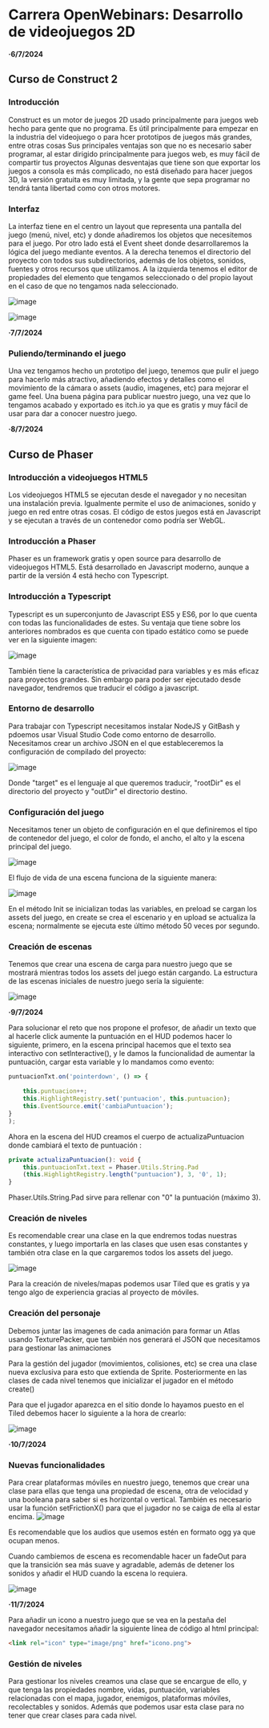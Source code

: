 # Carrera OpenWebinars: Desarrollo de videojuegos 2D

__·6/7/2024__

## Curso de Construct 2

### Introducción

Construct es un motor de juegos 2D usado principalmente para juegos web hecho para gente que no programa.
Es útil principalmente para empezar en la industria del videojuego o para hcer prototipos de juegos más grandes, entre otras cosas
Sus principales ventajas son que no es necesario saber programar, al estar dirigido principalmente para juegos web, es muy fácil de compartir tus proyectos
Algunas desventajas que tiene son que exportar los juegos a consola es más complicado, no está diseñado para hacer juegos 3D, la versión gratuita es muy limitada, y la gente que sepa programar no tendrá tanta libertad como con otros motores.

### Interfaz

La interfaz tiene en el centro un layout que representa una pantalla del juego (menú, nivel, etc) y donde añadiremos los objetos que necesitemos para el juego. Por otro lado está el Event sheet donde desarrollaremos la lógica del juego mediante eventos. A la derecha tenemos el directorio del proyecto con todos sus subdirectorios, además de los objetos, sonidos, fuentes y otros recursos que utilizamos. A la izquierda tenemos el editor de propiedades del elemento que tengamos seleccionado o del propio layout en el caso de que no tengamos nada seleccionado.

![image](https://github.com/Alex87777777/Carrera-OpenWebinars/assets/160547234/2c79c1a8-7413-4ea7-a375-c85cdc495c68)

![image](https://github.com/Alex87777777/Carrera-OpenWebinars/assets/160547234/7b823ea6-d71c-45ea-a068-a3ba9a083f47)


__·7/7/2024__

### Puliendo/terminando el juego

Una vez tengamos hecho un prototipo del juego, tenemos que pulir el juego para hacerlo más atractivo, añadiendo efectos y detalles como el movimiento de la cámara o assets (audio, imagenes, etc) para mejorar el game feel.
Una buena página para publicar nuestro juego, una vez que lo tengamos acabado y exportado es itch.io ya que es gratis y muy fácil de usar para dar a conocer nuestro juego.

__·8/7/2024__

## Curso de Phaser

### Introducción a videojuegos HTML5

Los videojuegos HTML5 se ejecutan desde el navegador y no necesitan una instalación previa. Igualmente permite el uso de animaciones, sonido y juego en red entre otras cosas. El código de estos juegos está en Javascript y se ejecutan a través de un contenedor como podría ser WebGL.

### Introducción a Phaser

Phaser es un framework gratis y open source para desarrollo de videojuegos HTML5. Está desarrollado en Javascript moderno, aunque a partir de la versión 4 está hecho con Typescript.

### Introducción a Typescript

Typescript es un superconjunto de Javascript ES5 y ES6, por lo que cuenta con todas las funcionalidades de estes. Su ventaja que tiene sobre los anteriores nombrados es que cuenta con tipado estático como se puede ver en la siguiente imagen:

![image](https://github.com/Alex87777777/Carrera-OpenWebinars/assets/160547234/5627cec6-f050-4aa2-a11c-766335f28403)

También tiene la característica de privacidad para variables y es más eficaz para proyectos grandes. Sin embargo para poder ser ejecutado desde navegador, tendremos que traducir el código a javascript.

### Entorno de desarrollo 

Para trabajar con Typescript necesitamos instalar NodeJS y GitBash y pdoemos usar Visual Studio Code como entorno de desarrollo. Necesitamos crear un archivo JSON en el que estableceremos la configuración de compilado del proyecto:

![image](https://github.com/Alex87777777/Carrera-OpenWebinars/assets/160547234/0d36699a-e94b-462e-bc84-8e5682fa3bef)

Donde "target" es el lenguaje al que queremos traducir, "rootDir" es el directorio del proyecto y "outDir" el directorio destino.

### Configuración del juego

Necesitamos tener un objeto de configuración en el que definiremos el tipo de contenedor del juego, el color de fondo, el ancho, el alto y la escena principal del juego.

![image](https://github.com/Alex87777777/Carrera-OpenWebinars/assets/160547234/6424250c-2a0c-4d25-a505-5fe14aa4c704)

El flujo de vida de una escena funciona de la siguiente manera:

![image](https://github.com/Alex87777777/Carrera-OpenWebinars/assets/160547234/8d277dd3-f80f-4f35-87eb-a6b59fe2017e)

En el método Init se inicializan todas las variables, en preload se cargan los assets del juego, en create se crea el escenario y en upload se actualiza la escena; normalmente se ejecuta este último método 50 veces por segundo.

### Creación de escenas

Tenemos que crear una escena de carga para nuestro juego que se mostrará mientras todos los assets del juego están cargando.
La estructura de las escenas iniciales de nuestro juego sería la siguiente:

![image](https://github.com/Alex87777777/Carrera-OpenWebinars/assets/160547234/b74eb9bf-ffc3-41a3-af95-58148a9cce39)

__·9/7/2024__

Para solucionar el reto que nos propone el profesor, de añadir un texto que al hacerle click aumente la puntuación en el HUD podemos hacer lo siguiente, primero, en la escena principal hacemos que el texto sea interactivo con setInteractive(), y le damos la funcionalidad de aumentar la puntuación, cargar esta variable y lo mandamos como evento:

```typescript
puntuacionTxt.on('pointerdown', () => {

    this.puntuacion++;
    this.HighlightRegistry.set('puntuacion', this.puntuacion);
    this.EventSource.emit('cambiaPuntuacion');
}
);
```
Ahora en la escena del HUD creamos el cuerpo de actualizaPuntuacion donde cambiará el texto de puntuación :

```typescript
private actualizaPuntuacion(): void {
    this.puntuacionTxt.text = Phaser.Utils.String.Pad
    (this.HighlightRegistry.length("puntuacion"), 3, '0', 1);
}
```
Phaser.Utils.String.Pad sirve para rellenar con "0" la puntuación (máximo 3).

### Creación de niveles

Es recomendable crear una clase en la que endremos todas nuestras constantes, y luego importarla en las clases que usen esas constantes y también otra clase en la que cargaremos todos los assets del juego.

![image](https://github.com/Alex87777777/Carrera-OpenWebinars/assets/160547234/cd751c16-0292-49f1-aab9-c938e09726b2)

Para la creación de niveles/mapas podemos usar Tiled que es gratis y ya tengo algo de experiencia gracias al proyecto de móviles.

### Creación del personaje

Debemos juntar las imagenes de cada animación para formar un Atlas usando TexturePacker, que también nos generará el JSON que necesitamos para gestionar las animaciones

Para la gestión del jugador (movimientos, colisiones, etc) se crea una clase nueva exclusiva para esto que extienda de Sprite. Posteriormente en las clases de cada nivel tenemos que inicializar el jugador en el método create()

Para que el jugador aparezca en el sitio donde lo hayamos puesto en el Tiled debemos hacer lo siguiente a la hora de crearlo:

![image](https://github.com/Alex87777777/Carrera-OpenWebinars/assets/160547234/ebc0ca73-5f95-41ce-a7bb-e52f7fe0d3f5)

__·10/7/2024__

### Nuevas funcionalidades

Para crear plataformas móviles en nuestro juego, tenemos que crear una clase para ellas que tenga una propiedad de escena, otra de velocidad y una booleana para saber si es horizontal o vertical. También es necesario usar la función setFrictionX() para que el jugador no se caiga de ella al estar encima.
![image](https://github.com/Alex87777777/Carrera-OpenWebinars/assets/160547234/250e61c0-0496-4762-a568-6d06283c02dd)

Es recomendable que los audios que usemos estén en formato ogg ya que ocupan menos.

Cuando cambiemos de escena es recomendable hacer un fadeOut para que la transición sea más suave y agradable, además de detener los sonidos y añadir el HUD cuando la escena lo requiera.

![image](https://github.com/Alex87777777/Carrera-OpenWebinars/assets/160547234/99583de4-fdbd-429d-9cfa-d6ddc06fa886)

__·11/7/2024__

Para añadir un icono a nuestro juego que se vea en la pestaña del navegador necesitamos añadir la siguiente línea de código al html principal:

```html
<link rel="icon" type="image/png" href="icono.png">
```

### Gestión de niveles

Para gestionar los niveles creamos una clase que se encargue de ello, y que tenga las propiedades nombre, vidas, puntuación, variables relacionadas con el mapa, jugador, enemigos, plataformas móviles, recolectables y sonidos. Además que podemos usar esta clase para no tener que crear clases para cada nivel.


